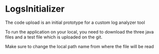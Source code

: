 # LogsInitializer

The code upload is an initial prototype for a custom log analyzer tool

To run the application on your local,
you need to download the three java files and a test file which is uploaded on the git.

Make sure to change the local path name from where the file will be read
